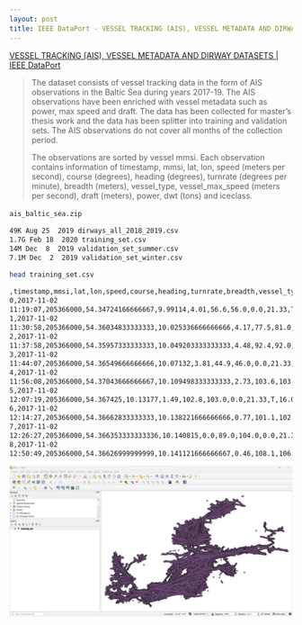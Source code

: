```yaml
---
layout: post
title: IEEE DataPort - VESSEL TRACKING (AIS), VESSEL METADATA AND DIRWAY DATASETS
---
```


[VESSEL TRACKING (AIS), VESSEL METADATA AND DIRWAY DATASETS \| IEEE DataPort](https://ieee-dataport.org/open-access/vessel-tracking-ais-vessel-metadata-and-dirway-datasets)

> The dataset consists of vessel tracking data in the form of AIS observations in the Baltic Sea during years 2017-19. The AIS observations have been enriched with vessel metadata such as power, max speed and draft. The data has been collected for master’s thesis work and the data has been splitter into training and validation sets. The AIS observations do not cover all months of the collection period. 
>
> The observations are sorted by vessel mmsi. Each observation contains information of timestamp, mmsi, lat, lon, speed (meters per second), course (degrees), heading (degrees), turnrate (degrees per minute), breadth (meters), vessel_type, vessel_max_speed (meters per second), draft (meters), power, dwt (tons) and iceclass.

`ais_baltic_sea.zip`

```
49K Aug 25  2019 dirways_all_2018_2019.csv
1.7G Feb 18  2020 training_set.csv
14M Dec  8  2019 validation_set_summer.csv
7.1M Dec  2  2019 validation_set_winter.csv
```

```bash
head training_set.csv
```

```
,timestamp,mmsi,lat,lon,speed,course,heading,turnrate,breadth,vessel_type,vessel_max_speed,draft,power,dwt,iceclass
0,2017-11-02 11:19:07,205366000,54.34724166666667,9.99114,4.01,56.6,56.0,0.0,21.33,T,16.0,8.18,5820.0,13289.0,IA
1,2017-11-02 11:30:58,205366000,54.36034833333333,10.025336666666666,4.17,77.5,81.0,0.0,21.33,T,16.0,8.18,5820.0,13289.0,IA
2,2017-11-02 11:37:58,205366000,54.35957333333333,10.049203333333333,4.48,92.4,92.0,0.0,21.33,T,16.0,8.18,5820.0,13289.0,IA
3,2017-11-02 11:44:07,205366000,54.36549666666666,10.07132,3.81,44.9,46.0,0.0,21.33,T,16.0,8.18,5820.0,13289.0,IA
4,2017-11-02 11:56:08,205366000,54.37043666666667,10.109498333333333,2.73,103.6,103.0,0.0,21.33,T,16.0,8.18,5820.0,13289.0,IA
5,2017-11-02 12:07:19,205366000,54.367425,10.13177,1.49,102.8,103.0,0.0,21.33,T,16.0,8.18,5820.0,13289.0,IA
6,2017-11-02 12:14:27,205366000,54.36662833333333,10.138221666666666,0.77,101.1,102.0,0.0,21.33,T,16.0,8.18,5820.0,13289.0,IA
7,2017-11-02 12:26:27,205366000,54.366353333333336,10.140815,0.0,89.0,104.0,0.0,21.33,T,16.0,8.18,5820.0,13289.0,IA
8,2017-11-02 12:50:49,205366000,54.36626999999999,10.141121666666667,0.46,108.1,106.0,0.0,21.33,T,16.0,8.18,5820.0,13289.0,IA
```

![training_set.csv in QGIS](/images/IEEE/training_set_csv_QGIS.png)